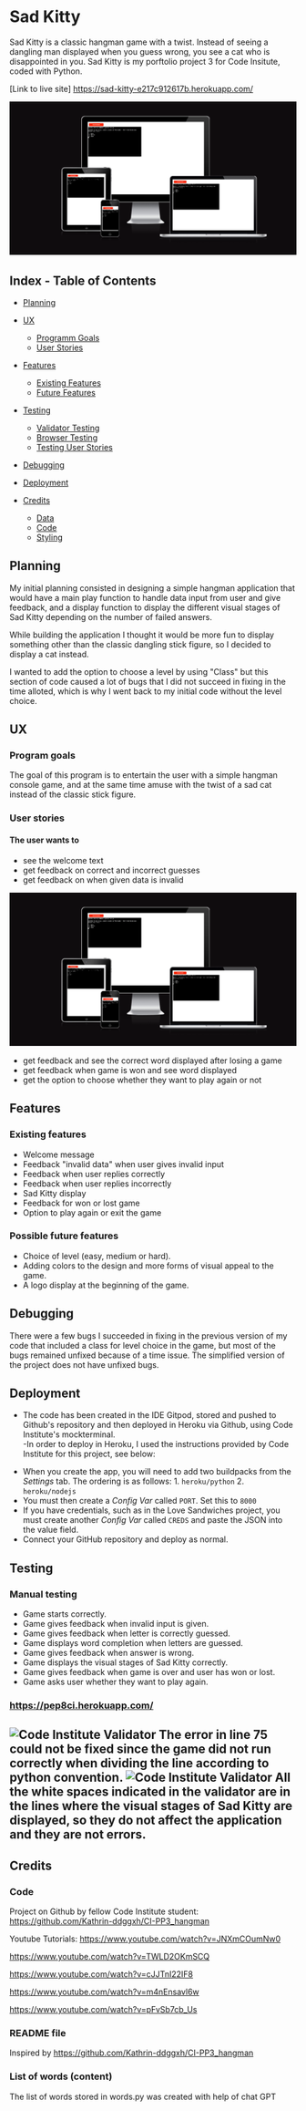 
# Sad Kitty

Sad Kitty is a classic hangman game with a twist. Instead of seeing a dangling man displayed when you guess wrong, you see a cat who is disappointed in you. 
Sad Kitty is my porftolio project 3 for Code Insitute, coded with Python. 

[Link to live site] https://sad-kitty-e217c912617b.herokuapp.com/

![amIresponsive image](assets/images/readmeimages/amiresponsive.png)


## Index - Table of Contents

- [Planning](#planning)

- [UX](#ux)
    - [Programm Goals](#programm-goals)
    - [User Stories](#user-stories)

- [Features](#features)
    - [Existing Features](#existing-features)
    - [Future Features](#possible-future-features)

- [Testing](#testing)
    - [Validator Testing](#validator-testing)
    - [Browser Testing](#browser-testing)
    - [Testing User Stories](#testing-user-stories-functionality)

- [Debugging](#debugging)
   
- [Deployment](#deployment)

- [Credits](#credits)
    - [Data](#data)
    - [Code](#code)
    - [Styling](#styling)

## Planning

My initial planning consisted in designing a simple hangman application that would have a main play function to handle data input from user and give feedback, and a display function to display the different visual stages of Sad Kitty depending on the number of failed answers. 

While building the application I thought it would be more fun to display something other than the classic dangling stick figure, so I decided to display a cat instead. 

I wanted to add the option to choose a level by using "Class" but this section of code caused a lot of bugs that I did not succeed in fixing in the time alloted, which is why I went back to my initial code without the level choice. 

## UX 
### Program goals 

The goal of this program is to entertain the user with a simple hangman console game, and at the same time amuse with the twist of a sad cat instead of the classic stick figure.  

### User stories 
#### The user wants to
- see the welcome text
- get feedback on correct and incorrect guesses
- get feedback on when given data is invalid

![amIresponsive image](assets/images/readmeimages/amiresponsive.png)

- get feedback and see the correct word displayed after losing a game
- get feedback when game is won and see word displayed
- get the option to choose whether they want to play again or not 


## Features
### Existing features
- Welcome message
- Feedback "invalid data" when user gives invalid input
- Feedback when user replies correctly
- Feedback when user replies incorrectly
- Sad Kitty display
- Feedback for won or lost game
- Option to play again or exit the game

### Possible future features
 - Choice of level (easy, medium or hard). 
 - Adding colors to the design and more forms of visual appeal to the game. 
 - A logo display at the beginning of the game. 

## Debugging
 There were a few bugs I succeeded in fixing in the previous version of my code that included a class for level choice in the game, but most of the bugs remained unfixed because of a time issue. The simplified version of the project does not have unfixed bugs. 

## Deployment 
- The code has been created in the IDE Gitpod, stored and pushed to Github's repository and then deployed in Heroku via Github, using Code Institute's mockterminal.  
-In order to deploy in Heroku, I used the instructions provided by Code Institute for this project, see below: 
* When you create the app, you will need to add two buildpacks from the _Settings_ tab. The ordering is as follows: 1. `heroku/python` 2. `heroku/nodejs`
* You must then create a _Config Var_ called `PORT`. Set this to `8000`
* If you have credentials, such as in the Love Sandwiches project, you must create another _Config Var_ called `CREDS` and paste the JSON into the value field.
* Connect your GitHub repository and deploy as normal. 


## Testing
### Manual testing
- Game starts correctly. 
- Game gives feedback when invalid input is given. 
- Game gives feedback when letter is correctly guessed. 
- Game displays word completion when letters are guessed.
- Game gives feedback when answer is wrong.
- Game displays the visual stages of Sad Kitty correctly.
- Game gives feedback when game is over and user has won or lost.
- Game asks user whether they want to play again.

### https://pep8ci.herokuapp.com/
![Code Institute Validator](assets/images/readmeimages/civalidator1)
The error in line 75 could not be fixed since the game did not run correctly when dividing the line according to python convention. 
![Code Institute Validator](assets/images/readmeimages/civalidator2)
All the white spaces indicated in the validator are in the lines where the visual stages of Sad Kitty are displayed, so they do not affect the application and they are not errors. 
- 
## Credits
### Code ### 
Project on Github by fellow Code Institute student:
https://github.com/Kathrin-ddggxh/CI-PP3_hangman 

Youtube Tutorials: 
https://www.youtube.com/watch?v=JNXmCOumNw0

https://www.youtube.com/watch?v=TWLD2OKmSCQ

https://www.youtube.com/watch?v=cJJTnI22IF8

https://www.youtube.com/watch?v=m4nEnsavl6w 

https://www.youtube.com/watch?v=pFvSb7cb_Us

### README file ### 
Inspired by https://github.com/Kathrin-ddggxh/CI-PP3_hangman 

### List of words (content) ###
The list of words stored in words.py was created with help of chat GPT